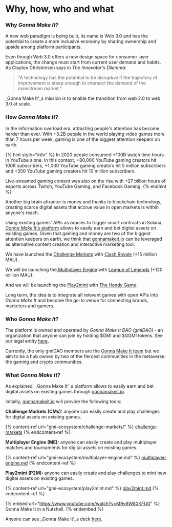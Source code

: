 # Why, how, who and what

### Why _Gonna Make It_?

A new web paradigm is being built, its name is Web 3.0 and has the potential to create a more inclusive economy by sharing ownership and upside among platform participants.

Even though Web 3.0 offers a new design space for consumer layer applications, the change must start from current user demand and habits. As Clayton Christensen says in _The Innovator's Dilemma_:

> "A technology has the potential to be _disruptive_ if the trajectory of improvement is steep enough to intersect the demand of the mainstream market."&#x20;

_Gonna Make It'_s mission is to enable the transition from web 2.0 to web 3.0 at scale.

### How _Gonna Make It_?

In the information overload era, attracting people's attention has become harder than ever. With +3.2B people in the world playing video games more than 7 hours per week, gaming is one of the biggest attention keepers on earth.&#x20;

{% hint style="info" %}
In 2020 people consumed +100B watch time hours in YouTube alone. In this context, +80,000 YouTube gaming creators hit 100K subscribers​, +1,000 YouTube gaming creators hit 5 million subscribers​ and +350 YouTube gaming creators hit 10 million subscribers​.

Live-streamed gaming content was also on the rise​ with +27 billion hours of esports across Twitch, YouTube Gaming, and Facebook Gaming.
{% endhint %}

Another big brain attractor is money and thanks to blockchain technology, creating scarce digital assets that accrue value in open markets is within anyone's reach.

Using existing games' APIs as oracles to trigger smart contracts in Solana, [_Gonna Make It_'s platform](https://gonnamakeit.io) allows to easily earn and bet digital assets on existing games. Given that gaming and money are two of the biggest attention keepers on earth, we think that [gonnamakeit.io](https://gonnamakeit.io) can be leveraged as alternative content creation and interactive marketing tool.

We have launched the [Challenge Markets](https://gonnamakeit.gitbook.io/gonna-make-it/gmi-ecosystem/challenge-markets) with [Clash Royale](https://activeplayer.io/clash-royale/) (+15 million MAU).&#x20;

We will be launching the[ Multiplayer Engine](https://gonnamakeit.gitbook.io/gonna-make-it/gmi-ecosystem/multiplayer-engine) with [League of Legends](https://activeplayer.io/league-of-legends/) (+120 million MAU).

And we will be launching the [Play2mint](https://gonnamakeit.gitbook.io/gonna-make-it/gmi-ecosystem/play2mint) with [The Handy Game](https://gonnamakeit.gitbook.io/gonna-make-it/handy-game/overview).

Long term, the idea is to integrate all relevant games with open APIs into _Gonna Make It_ and become the go-to venue for connecting brands, marketers and gamers.

### Who _Gonna Make It_?

The platform is owned and operated by _Gonna Make It DAO (gmiDAO)_ - an organization that anyone can join by holding $GMI and $GGMI tokens. See our legal entity [here](https://find-and-update.company-information.service.gov.uk/company/13803149).

Currently, the only gmiDAO members are the [Gonna Make It team](https://gonnamakeit.io/about) but we aim to be a hub owned by two of the fiercest communities in the metaverse: the gaming and crypto communities.

### What _Gonna Make It_?

As explained, _Gonna Make It'_s platform allows to easily earn and bet digital assets on existing games through [gonnamakeit.io](https://gonnamakeit.io).&#x20;

Initially, [gonnamakeit.io](https://gonnamakeit.io) will provide the following tools:

**Challenge Markets (CMs):** anyone can easily create and play challenges for digital assets on existing games.&#x20;

{% content-ref url="gmi-ecosystem/challenge-markets/" %}
[challenge-markets](gmi-ecosystem/challenge-markets/)
{% endcontent-ref %}

**Multiplayer Engine (ME):** anyone can easily create and play multiplayer matches and tournaments for digital assets on existing games.

{% content-ref url="gmi-ecosystem/multiplayer-engine.md" %}
[multiplayer-engine.md](gmi-ecosystem/multiplayer-engine.md)
{% endcontent-ref %}

**Play2mint (P2M):** anyone can easily create and play challenges to mint new digital assets on existing games.

{% content-ref url="gmi-ecosystem/play2mint.md" %}
[play2mint.md](gmi-ecosystem/play2mint.md)
{% endcontent-ref %}

{% embed url="https://www.youtube.com/watch?v=M9y8W80KFU0" %}
Gonna Make It in a Nutshell.
{% endembed %}

Anyone can see _Gonna Make It'_s deck [here](https://upm365-my.sharepoint.com/:p:/r/personal/m\_cores\_alumnos\_upm\_es/\_layouts/15/doc2.aspx?sourcedoc=%7Bdacec1ce-e6d9-4afd-9fd2-0ff26034b2be%7D\&action=default\&PreviousSessionID=42684f85-cb2f-f578-deb3-3eba43e1d611\&cid=64408e44-e186-4d09-a1c9-0c32d63af523).
